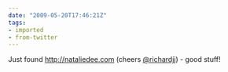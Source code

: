 ```yaml
---
date: "2009-05-20T17:46:21Z"
tags:
- imported
- from-twitter
---
```

Just found http://nataliedee.com \(cheers [@richardjj](/twitter/#/richardjj)) - good stuff!
